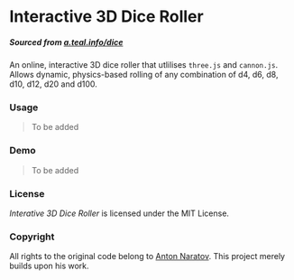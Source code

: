 # Interactive 3D Dice Roller
##### Sourced from [a.teal.info/dice](https://a.teal.info/dice)

An online, interactive 3D dice roller that utlilises `three.js` and `cannon.js`. Allows dynamic, physics-based rolling of any combination of d4, d6, d8, d10, d12, d20 and d100.

### Usage

> To be added

### Demo

> To be added

### License

*Interative 3D Dice Roller* is licensed under the MIT License.

### Copyright

All rights to the original code belong to [Anton Naratov](http://www.teall.info/). This project merely builds upon his work.
